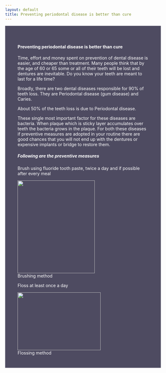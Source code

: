 ```yaml
---
layout: default
title: Preventing periodontal disease is better than cure
---
```


<div class="row">
<div class="col-xs-12 featured-text no-gutters" style="background: #4e4b61; color: white; url() center; padding: 8%;">

<h4>Preventing periodontal disease is better than cure</h4>
<p></p>

<p>Time, effort and money spent on prevention of dental disease is easier, and cheaper than treatment. Many people think that by the age of 60 or 65 some or all of their teeth will be lost and dentures are inevitable. Do you know your teeth are meant to last for a life time?
</p>
<p>Broadly, there are two dental diseases responsible for 90% of teeth loss. They are Periodontal disease (gum disease) and Caries.
</p>
<p>About 50% of the teeth loss is due to Periodontal disease.
</p>
<p>These single most important factor for these diseases are bacteria. When plaque which is sticky layer accumulates over teeth the bacteria grows in the plaque. For both these diseases if preventive measures are adopted in your routine there are good chances that you will not end up with the dentures or expensive implants or bridge to restore them.
</p>
<h5>Following are the preventive measures</h5>
<p>Brush using fluoride tooth paste, twice a day and if possible after every meal</p>
<div class="center"><div class="thumb tnone"><div class="thumbinner" style="width:252px;"><a href="/File:Photo-_brushing.jpg" class="image"><img alt="" src="/images/7/7b/Photo-_brushing.jpg" width="250" height="300" class="thumbimage" /></a>  <div class="thumbcaption">Brushing method</div></div></div></div>

<p>Floss at least once a day</p>
<div class="thumb tleft"><div class="thumbinner" style="width:271px;"><a href="/File:Photo-_flossing.jpg" class="image"><img alt="" src="/images/3/39/Photo-_flossing.jpg" width="269" height="187" class="thumbimage" /></a>  <div class="thumbcaption">Flossing method</div></div></div>